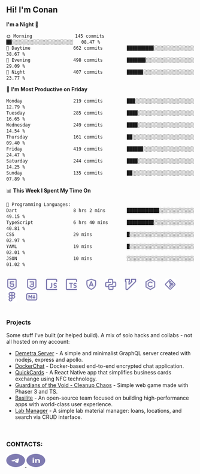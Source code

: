 ## Hi! I'm Conan

<!--START_SECTION:waka-->
**I'm a Night 🦉** 

```text
🌞 Morning                145 commits         ██░░░░░░░░░░░░░░░░░░░░░░░   08.47 % 
🌆 Daytime                662 commits         ██████████░░░░░░░░░░░░░░░   38.67 % 
🌃 Evening                498 commits         ███████░░░░░░░░░░░░░░░░░░   29.09 % 
🌙 Night                  407 commits         ██████░░░░░░░░░░░░░░░░░░░   23.77 % 
```
📅 **I'm Most Productive on Friday** 

```text
Monday                   219 commits         ███░░░░░░░░░░░░░░░░░░░░░░   12.79 % 
Tuesday                  285 commits         ████░░░░░░░░░░░░░░░░░░░░░   16.65 % 
Wednesday                249 commits         ████░░░░░░░░░░░░░░░░░░░░░   14.54 % 
Thursday                 161 commits         ██░░░░░░░░░░░░░░░░░░░░░░░   09.40 % 
Friday                   419 commits         ██████░░░░░░░░░░░░░░░░░░░   24.47 % 
Saturday                 244 commits         ████░░░░░░░░░░░░░░░░░░░░░   14.25 % 
Sunday                   135 commits         ██░░░░░░░░░░░░░░░░░░░░░░░   07.89 % 
```


📊 **This Week I Spent My Time On** 

```text
💬 Programming Languages: 
Dart                     8 hrs 2 mins        ████████████░░░░░░░░░░░░░   49.15 % 
TypeScript               6 hrs 40 mins       ██████████░░░░░░░░░░░░░░░   40.81 % 
CSS                      29 mins             █░░░░░░░░░░░░░░░░░░░░░░░░   02.97 % 
YAML                     19 mins             █░░░░░░░░░░░░░░░░░░░░░░░░   02.01 % 
JSON                     10 mins             ░░░░░░░░░░░░░░░░░░░░░░░░░   01.02 % 
```


<!--END_SECTION:waka-->

<br>

<div align="left">
  <img src="icons/skills/html.svg" width="30" alt="html5"/>
  <img width="15"/>
  <img src="icons/skills/css.svg" width="30" alt="css"/>
  <img width="15"/>
  <img src="icons/skills/javascript.svg" width="30" alt="javascript"/>
  <img width="15"/>
  <img src="icons/skills/typescript.svg" width="30" alt="typescript"/>
  <img width="15"/>
  <img src="icons/skills/angular.svg" width="30" alt="angular"/>
  <img width="15"/>
  <img src="icons/skills/python.svg" width="30" alt="python"/>
  <img width="15"/>
  <img src="icons/skills/vim.svg" width="30" alt="vim"/>
  <img width="15"/>
  <img src="icons/skills/c.svg" width="30" alt="c"/>
  <img width="15"/>
  <img src="icons/skills/git.svg" width="30" alt="git"/>
  <img width="15"/>
  <img src="icons/skills/figma.svg" width="30" alt="figma"/>
  <img width="15"/>
  <img src="icons/skills/markdown.svg" width="30" alt="markdown"/>
</div>

<br>

### Projects
Some stuff I’ve built (or helped build). A mix of solo hacks and collabs - not all hosted on my account:
- [Demetra Server](https://github.com/demetra-project/server) -  A simple and minimalist GraphQL server created with nodejs, express and apollo.
- [DockerChat](https://github.com/Nick-Maro/DockerChat) - Docker-based end-to-end encrypted chat application.
- [QuickCards](https://github.com/Pako3549/QuickCards) - A React Native app that simplifies business cards exchange using NFC technology.
- [Guardians of the Void - Cleanup Chaos](https://github.com/guardians-of-the-void/cleanup-chaos) - Simple web game made with Phaser 3 and TS.
- [Basilite](https://github.com/basilite) - An open-source team focused on building high-performance apps with world-class user experience.
- [Lab Manager](https://github.com/blvckspider/it-lab-manager) - A simple lab material manager: loans, locations, and search via CRUD interface.

<br>

### CONTACTS:
<div align="left">
  <a href="https://t.me/gkkconan">
    <img src="icons/contacts/telegram.svg" width="50" height="35" alt="telegram"/>
  </a>
  <a href="https://www.linkedin.com/in/gkkconan">
    <img src="icons/contacts/linkedin.svg" width="50" height="35" alt="linkedin"/>
  </a>
</div>